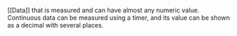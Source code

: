 [[Data]] that is measured and can have almost any numeric value. Continuous data can be measured using a timer, and its value can be shown as a decimal with several places.